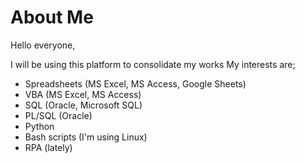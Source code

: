 # About Me

Hello everyone,

I will be using this platform to consolidate my works
My interests are;
* Spreadsheets (MS Excel, MS Access, Google Sheets)
* VBA (MS Excel, MS Access)
* SQL (Oracle, Microsoft SQL)
* PL/SQL (Oracle)
* Python
* Bash scripts (I'm using Linux)
* RPA (lately)
